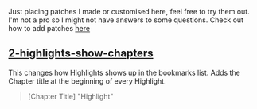 Just placing patches I made or customised here, feel free to try them out. I'm not a pro so I might not have answers to some questions.
Check out how to add patches [here](https://koreader.rocks/user_guide/#L2-userpatches)
## [2-highlights-show-chapters](2-highlights-show-chapters.lua)
This changes how Highlights shows up in the bookmarks list. Adds the Chapter title at the beginning of every Highlight. 
> [Chapter Title] "Highlight" 
